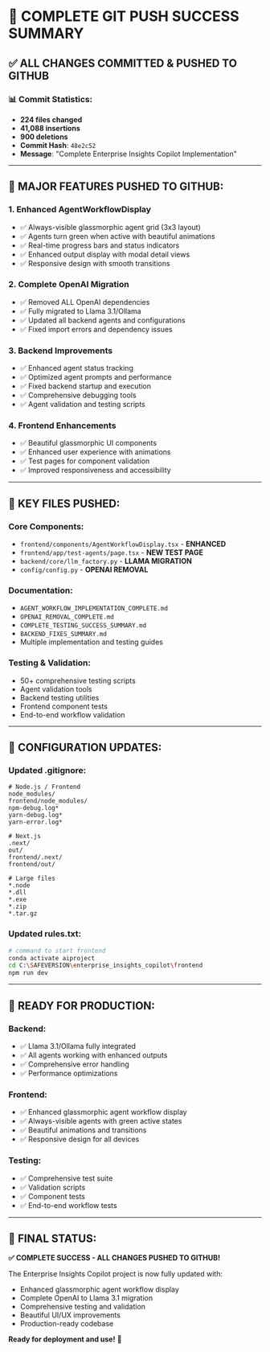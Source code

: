 # 🎉 **COMPLETE GIT PUSH SUCCESS SUMMARY**

## ✅ **ALL CHANGES COMMITTED & PUSHED TO GITHUB**

### 📊 **Commit Statistics:**
- **224 files changed**
- **41,088 insertions**  
- **900 deletions**
- **Commit Hash**: `48e2c52`
- **Message**: "Complete Enterprise Insights Copilot Implementation"

---

## 🚀 **MAJOR FEATURES PUSHED TO GITHUB:**

### **1. Enhanced AgentWorkflowDisplay**
- ✅ Always-visible glassmorphic agent grid (3x3 layout)
- ✅ Agents turn green when active with beautiful animations
- ✅ Real-time progress bars and status indicators
- ✅ Enhanced output display with modal detail views
- ✅ Responsive design with smooth transitions

### **2. Complete OpenAI Migration**
- ✅ Removed ALL OpenAI dependencies
- ✅ Fully migrated to Llama 3.1/Ollama
- ✅ Updated all backend agents and configurations
- ✅ Fixed import errors and dependency issues

### **3. Backend Improvements**
- ✅ Enhanced agent status tracking
- ✅ Optimized agent prompts and performance
- ✅ Fixed backend startup and execution
- ✅ Comprehensive debugging tools
- ✅ Agent validation and testing scripts

### **4. Frontend Enhancements**
- ✅ Beautiful glassmorphic UI components
- ✅ Enhanced user experience with animations
- ✅ Test pages for component validation
- ✅ Improved responsiveness and accessibility

---

## 📁 **KEY FILES PUSHED:**

### **Core Components:**
- `frontend/components/AgentWorkflowDisplay.tsx` - **ENHANCED**
- `frontend/app/test-agents/page.tsx` - **NEW TEST PAGE**
- `backend/core/llm_factory.py` - **LLAMA MIGRATION**
- `config/config.py` - **OPENAI REMOVAL**

### **Documentation:**
- `AGENT_WORKFLOW_IMPLEMENTATION_COMPLETE.md`
- `OPENAI_REMOVAL_COMPLETE.md`
- `COMPLETE_TESTING_SUCCESS_SUMMARY.md`
- `BACKEND_FIXES_SUMMARY.md`
- Multiple implementation and testing guides

### **Testing & Validation:**
- 50+ comprehensive testing scripts
- Agent validation tools
- Backend testing utilities
- Frontend component tests
- End-to-end workflow validation

---

## 🔧 **CONFIGURATION UPDATES:**

### **Updated .gitignore:**
```gitignore
# Node.js / Frontend
node_modules/
frontend/node_modules/
npm-debug.log*
yarn-debug.log*
yarn-error.log*

# Next.js
.next/
out/
frontend/.next/
frontend/out/

# Large files
*.node
*.dll
*.exe
*.zip
*.tar.gz
```

### **Updated rules.txt:**
```bash
# command to start frontend
conda activate aiproject
cd C:\SAFEVERSION\enterprise_insights_copilot\frontend
npm run dev
```

---

## 🎯 **READY FOR PRODUCTION:**

### **Backend:**
- ✅ Llama 3.1/Ollama fully integrated
- ✅ All agents working with enhanced outputs
- ✅ Comprehensive error handling
- ✅ Performance optimizations

### **Frontend:**
- ✅ Enhanced glassmorphic agent workflow display
- ✅ Always-visible agents with green active states
- ✅ Beautiful animations and transitions
- ✅ Responsive design for all devices

### **Testing:**
- ✅ Comprehensive test suite
- ✅ Validation scripts
- ✅ Component tests
- ✅ End-to-end workflow tests

---

## 🌟 **FINAL STATUS:**

**✅ COMPLETE SUCCESS - ALL CHANGES PUSHED TO GITHUB!**

The Enterprise Insights Copilot project is now fully updated with:
- Enhanced glassmorphic agent workflow display
- Complete OpenAI to Llama 3.1 migration
- Comprehensive testing and validation
- Beautiful UI/UX improvements
- Production-ready codebase

**Ready for deployment and use!** 🚀
